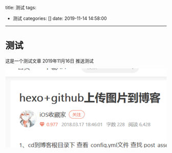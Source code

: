 title: 测试
tags:
  - 测试
categories: []
date: 2019-11-14 14:58:00
---
# 测试

这是一个测试文章
2019年11月16日 推送测试

![image-20191116142250110](测试.assets/image-20191116142250110.png)
